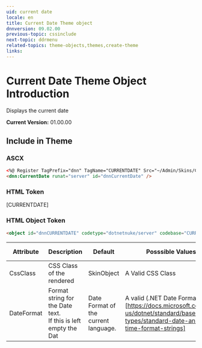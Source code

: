 ```yaml
---
uid: current date  
locale: en  
title: Current Date Theme object  
dnnversion: 09.02.00  
previous-topic: cssinclude  
next-topic: ddrmenu  
related-topics: theme-objects,themes,create-theme  
links:  
---
```


# Current Date Theme Object Introduction  

Displays the current date 


**Current Version:** 01.00.00  


## Include in Theme

### ASCX
``` html
<%@ Register TagPrefix="dnn" TagName="CURRENTDATE" Src="~/Admin/Skins/CurrentDate.ascx" %>  
<dnn:CurrentDate runat="server" id="dnnCurrentDate" />
```

### HTML Token
[CURRENTDATE]

### HTML Object Token
``` html
<object id="dnnCURRENTDATE" codetype="dotnetnuke/server" codebase="CURRENTDATE"></object>
```

| Attribute | Description | Default | Posssible Values | DNN Version |
| --- | --- | --- | --- | --- |
| CssClass | CSS Class of the rendered  | SkinObject | A Valid CSS Class | 01.00.00 |
| DateFormat | Format string for the Date text.<br/>If this is left empty the Dat  | Date Format of the current language. | A valid (.NET Date Format)[https://docs.microsoft.com/en-us/dotnet/standard/base-types/standard-date-and-time-format-strings] | 01.00.00 |


